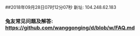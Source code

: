 ##2018年09月28日07时12分07秒 新址: 104.248.62.183
### 兔友常见问题及解答: https://github.com/wanggonging/d/blob/w/FAQ.md
